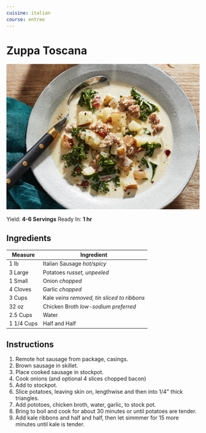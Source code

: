 ```yaml
---
cuisine: italian
course: entree
---
```


# Zuppa Toscana

![Photo](zuppa-toscana.jpg)

Yield: **4-6 Servings**
Ready In: **1 hr**

## Ingredients

Measure|Ingredient
---|---
1 lb|Italian Sausage *hot/spicy*
3 Large|Potatoes *russet, unpeeled*
1 Small|Onion *chopped*
4 Cloves|Garlic *chopped*
3 Cups|Kale *veins removed, tin sliced to ribbons*
32 oz|Chicken Broth *low-sodium preferred*
2.5 Cups|Water
1 1/4 Cups|Half and Half


## Instructions

1. Remote hot sausage from package, casings.
2. Brown sausage in skillet.
3. Place cooked sausage in stockpot.
4. Cook onions (and optional 4 slices chopped bacon)
5. Add to stockpot.
6. Slice potatoes, leaving skin on, lengthwise and then into 1/4" thick triangles.
7. Add pototoes, chicken broth, water, garlic, to stock pot.
8. Bring to boil and cook for about 30 minutes or until potatoes are tender.
9. Add kale ribbons and half and half, then let simmmer for 15 more minutes until kale is tender.
